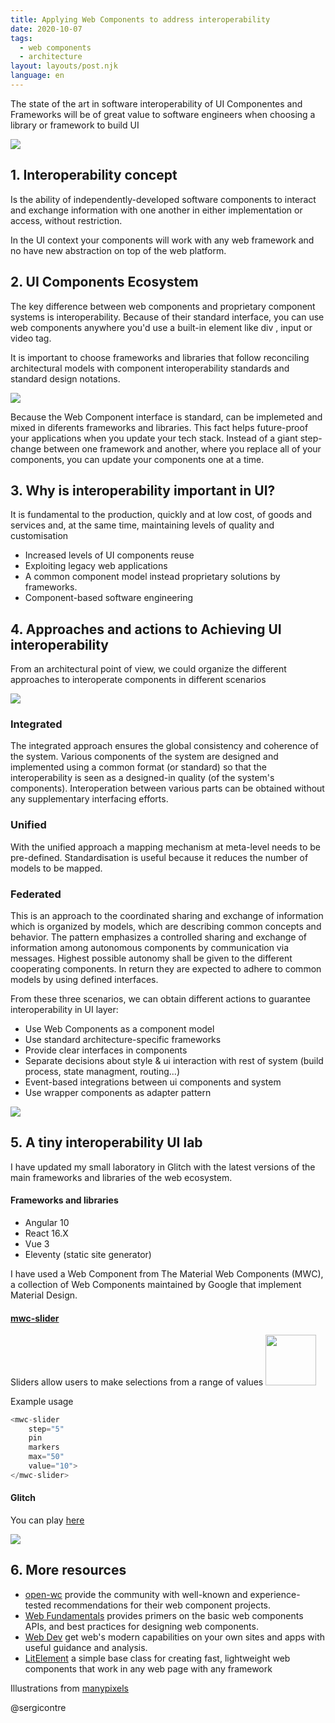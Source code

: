 ```yaml
---
title: Applying Web Components to address interoperability
date: 2020-10-07
tags:
  - web components
  - architecture
layout: layouts/post.njk
language: en
---
```


The state of the art in software interoperability of UI Componentes and Frameworks will be of great value to software engineers when choosing a library or framework to build UI

<img src="../../img/images/designer__isometric.png" class="responsive"></img>


## 1. Interoperability concept

Is the ability of independently-developed software components to interact and exchange information with one another in either implementation or access, without restriction.

In the UI context your components will work with any web framework and no have new abstraction on top of the web platform.

## 2. UI Components Ecosystem 

The key difference between web components and proprietary component systems is interoperability. Because of their standard interface, you can use web components anywhere you'd use a built-in element like div , input or video tag.

It is important to choose frameworks and libraries that follow reconciling architectural models with component interoperability standards and standard design notations.

<img src="../../img/images/designer_panel.png" class="responsive"></img>


Because the Web Component interface is standard, can be implemeted and mixed in diferents frameworks and libraries. This fact helps future-proof your applications when you update your tech stack. Instead of a giant step-change between one framework and another, where you replace all of your components, you can update your components one at a time.


## 3. Why is interoperability important in UI?

It is fundamental to the production, quickly and at low cost, of goods and services and, at the same time, maintaining levels of quality and customisation

 - Increased levels of UI components reuse
 - Exploiting legacy web applications
 - A common component model instead proprietary solutions by frameworks.
 - Component-based software engineering

## 4. Approaches and actions to Achieving UI interoperability

From an architectural point of view, we could organize the different approaches to interoperate components in different scenarios

<img src="../../img/images/diagram.png" class="responsive"></img>

### Integrated
The integrated approach ensures the global consistency and coherence of the system. Various components of the system are designed and implemented using a common format (or standard) so that the interoperability is seen as a designed-in quality (of the system's components). Interoperation between various parts can be obtained without any supplementary interfacing efforts. 

### Unified
With the unified approach a mapping mechanism at meta-level needs to be pre-defined. Standardisation is useful because it reduces the number of models to be mapped.

### Federated
This is an approach to the coordinated sharing and exchange of information which is organized by models, which are describing common concepts and behavior. The pattern emphasizes a controlled sharing and exchange of information among autonomous components by communication via messages. Highest possible autonomy shall be given to the different cooperating components. In return they are expected to adhere to common models by using defined interfaces.

From these three scenarios, we can obtain different actions to guarantee interoperability in UI layer:


 - Use Web Components as a component model 
 - Use standard architecture-specific frameworks
 - Provide clear interfaces in components 
 - Separate decisions about style & ui interaction with rest of system (build process, state managment, routing...)
 - Event-based integrations between ui components and system
 - Use wrapper components as adapter pattern

<img src="../../img/images/process_building_isometric.png" class="responsive"></img>


## 5. A tiny interoperability UI lab

I have updated my small laboratory in Glitch with the latest versions of the main frameworks and libraries of the web ecosystem.

#### Frameworks and libraries
- Angular 10 
- React 16.X
- Vue 3
- Eleventy (static site generator)


I have used a Web Component from The Material Web Components (MWC), a collection of Web Components maintained by Google that implement Material Design.

#### [mwc-slider](https://github.com/material-components/material-components-web-components/blob/master/packages/slider/README.md)

Sliders allow users to make selections from a range of values
<img src="../../img/images/discrete.gif" height="80.5px">

Example usage
```js
<mwc-slider
    step="5"
    pin
    markers
    max="50"
    value="10">
</mwc-slider>
```

#### Glitch

You can play [here](https://glitch.com/@sergicontre/material-web-components-interoperability-lab)

<img src="../../img/images/int-lab20.png" class="responsive"></img>


## 6. More resources

- [open-wc](https://open-wc.org/) provide the community with well-known and experience-tested recommendations for their web component projects.
- [Web Fundamentals](https://developers.google.com/web/fundamentals) provides primers on the basic web components APIs, and best practices for designing web components.
- [Web Dev](https://web.dev/) get web's modern capabilities on your own sites and apps with useful guidance and analysis.
- [LitElement](https://lit-element.polymer-project.org/) a simple base class for creating fast, lightweight web components that work in any web page with any framework


Illustrations from [manypixels](https://www.manypixels.co/gallery/?page=12&style=isometric)

@sergicontre
